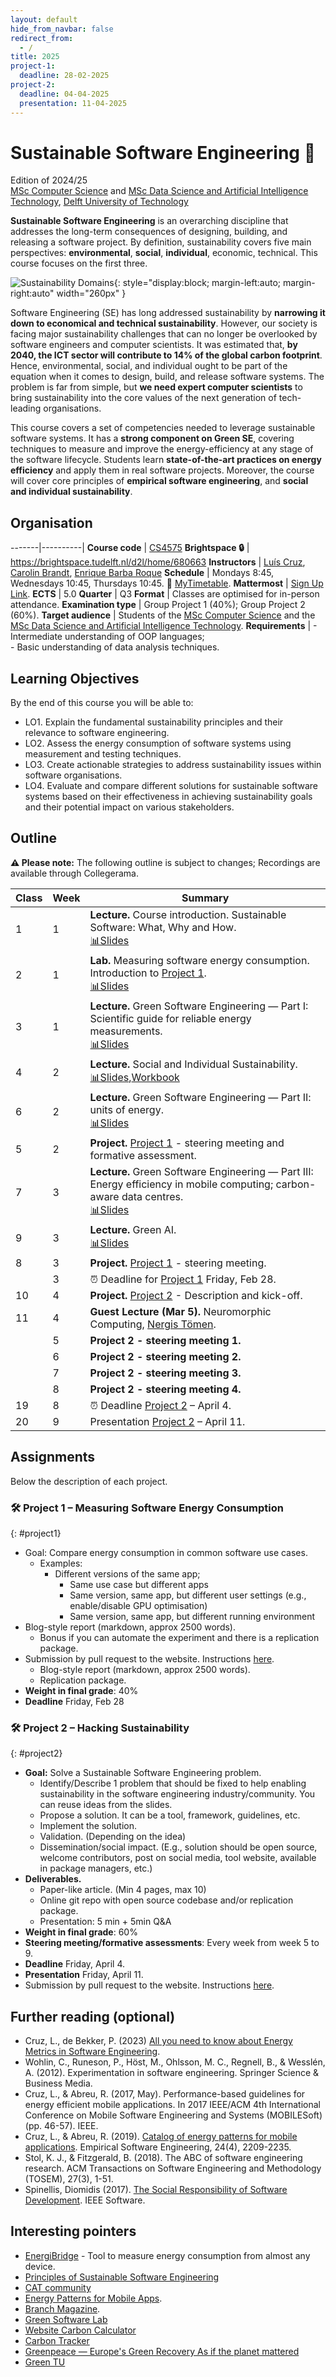 ```yaml
---
layout: default
hide_from_navbar: false
redirect_from:
  - /
title: 2025
project-1:
  deadline: 28-02-2025
project-2:
  deadline: 04-04-2025
  presentation: 11-04-2025
---
```


# Sustainable Software Engineering 🌱
Edition of 2024/25<br/>
[MSc Computer Science] and [MSc Data Science and Artificial Intelligence Technology], [Delft University of Technology]


**Sustainable Software Engineering** is an overarching discipline that addresses the long-term consequences of designing, building, and releasing a software project.
By definition, sustainability covers five main perspectives: **environmental**, **social**, **individual**, economic, technical.
This course focuses on the first three.

![Sustainability Domains](./img/domains.svg){: style="display:block; margin-left:auto; margin-right:auto" width="260px" }

Software Engineering (SE) has long addressed sustainability by **narrowing it down to economical and technical sustainability**.
However, our society is facing major sustainability challenges that can no longer be overlooked by software engineers and computer scientists.
It was estimated that, **by 2040, the ICT sector will contribute to 14% of the global carbon footprint**. Hence, environmental, social, and individual ought to be part of the equation when it comes to design, build, and release software systems.
The problem is far from simple, but **we need expert computer scientists** to bring sustainability into the core values of the next generation of tech-leading organisations.

This course covers a set of competencies needed to leverage sustainable software systems.
It has a **strong component on Green SE**, covering techniques to measure and improve the energy-efficiency at any stage of the software lifecycle.
Students learn **state-of-the-art practices on energy efficiency** and apply them in real software projects. Moreover, the course will cover core principles of **empirical software engineering**, and **social and individual sustainability**.

## Organisation

-------|----------|
**Course code**       | [CS4575]
**Brightspace 🔒**    | <https://brightspace.tudelft.nl/d2l/home/680663>
**Instructors**       | [Luís Cruz], [Carolin Brandt], [Enrique Barba Roque]
**Schedule**          |	Mondays 8:45, Wednesdays 10:45, Thursdays 10:45. 🔗 [MyTimetable].
**Mattermost**        | [Sign Up Link](https://mattermost.tudelft.nl/signup_user_complete/?id=1nj9tk6usjf8xmsws8wpq3s5uy&md=link&sbr=su).
**ECTS** 	            | 5.0
**Quarter**           | Q3
**Format**            | Classes are optimised for in-person attendance.
**Examination type**  | Group Project 1 (40%); Group Project 2 (60%).
**Target audience**   |	Students of the [MSc Computer Science] and the [MSc Data Science and Artificial Intelligence Technology].
**Requirements** 	    | - Intermediate understanding of OOP languages;<br/> - Basic understanding of data analysis techniques.

[CS4575]:https://www.studiegids.tudelft.nl/a101_displayCourse.do?course_id=70145


## Learning Objectives

By the end of this course you will be able to:

- LO1. Explain the fundamental sustainability principles and their relevance to software engineering.
- LO2. Assess the energy consumption of software systems using measurement and testing techniques.
- LO3. Create actionable strategies to address sustainability issues within software organisations.
- LO4. Evaluate and compare different solutions for sustainable software systems based on their effectiveness in achieving sustainability goals and their potential impact on various stakeholders.

## Outline

**⚠️ Please note:** The following outline is subject to changes; Recordings are available through Collegerama.


 Class | Week| Summary
-------| ----|----------|
 1     | 1   | **Lecture.** Course introduction. Sustainable Software: What, Why and How.<br/>[📊Slides][slides01]
 2     | 1   | **Lab.** Measuring software energy consumption. Introduction to [Project 1](#project1).<br/>[📊Slides][slides02]
 3     | 1   | **Lecture.** Green Software Engineering — Part I: Scientific guide for reliable energy measurements.<br/>[📊Slides][slides03]
 4     | 2   | **Lecture.** Social and Individual Sustainability.<br/>[📊Slides][slides04],[Workbook][susafwb]
 6     | 2   | **Lecture.** Green Software Engineering — Part II: units of energy.<br/>[📊Slides][slides05]
 5     | 2   | **Project.** [Project 1](#project1) - steering meeting and formative assessment.
 7     | 3   | **Lecture.** Green Software Engineering — Part III: Energy efficiency in mobile computing; carbon-aware data centres.<br/>[📊Slides][slides07]
 9     | 3   | **Lecture.** Green AI.<br/>[📊Slides][slides08]
 8     | 3   | **Project.** [Project 1](#project1) - steering meeting.
       | 3   | ⏰ Deadline for [Project 1](#project1) Friday, Feb 28.
 10    | 4   | **Project.** [Project 2](#project2) - Description and kick-off.
 11    | 4   | **Guest Lecture (Mar 5).** Neuromorphic Computing, [Nergis Tömen].  
       | 5   | **Project 2 - steering meeting 1.**
       | 6   | **Project 2 - steering meeting 2.**
       | 7   | **Project 2 - steering meeting 3.**
       | 8   | **Project 2 - steering meeting 4.**
 19    | 8   | ⏰ Deadline [Project 2](#project2) – April 4.
 20    | 9   | Presentation [Project 2](#project2) – April 11.
 
## Assignments

Below the description of each project.

### 🛠 **Project 1** – Measuring Software Energy Consumption
{: #project1}

- Goal: Compare energy consumption in common software use cases.
  - Examples:
    - Different versions of the same app;
      - Same use case but different apps
      - Same version, same app, but different user settings (e.g., enable/disable GPU optimisation)
      - Same version, same app, but different running environment
- Blog-style report (markdown, approx 2500 words).
  - Bonus if you can automate the experiment and there is a replication package.
- Submission by pull request to the website. Instructions [here](/course_sustainableSE/2025/p1_measuring_software/).
  - Blog-style report (markdown, approx 2500 words).
  - Replication package.
- **Weight in final grade**: 40%
- **Deadline** Friday, Feb 28



### 🛠 **Project 2** – Hacking Sustainability
{: #project2}

- **Goal:** Solve a Sustainable Software Engineering problem.
  - Identify/Describe 1 problem that should be fixed to help enabling sustainability in the software engineering industry/community. You can reuse ideas from the slides.
  - Propose a solution. It can be a tool, framework, guidelines, etc.
  - Implement the solution.
  - Validation. (Depending on the idea)
  - Dissemination/social impact. (E.g., solution should be open source, welcome contributors, post on social media, tool website, available in package managers, etc.)
- **Deliverables.**
  - Paper-like article. (Min 4 pages, max 10)
  - Online git repo with open source codebase and/or replication package.
  - Presentation: 5 min + 5min Q&A
- **Weight in final grade**: 60%
- **Steering meeting/formative assessments**: Every week from week 5 to 9.
- **Deadline** Friday, April 4.
- **Presentation** Friday, April 11.
- Submission by pull request to the website. Instructions [here](/course_sustainableSE/2025/p2_hacking_sustainability/).



## Further reading (optional)

- Cruz, L., de Bekker, P. (2023) [All you need to know about Energy Metrics in Software Engineering](https://luiscruz.github.io/2023/05/13/energy-units.html).
- Wohlin, C., Runeson, P., Höst, M., Ohlsson, M. C., Regnell, B., & Wesslén, A. (2012). Experimentation in software engineering. Springer Science & Business Media.
- Cruz, L., & Abreu, R. (2017, May). Performance-based guidelines for energy efficient mobile applications. In 2017 IEEE/ACM 4th International Conference on Mobile Software Engineering and Systems (MOBILESoft) (pp. 46-57). IEEE.
- Cruz, L., & Abreu, R. (2019). [Catalog of energy patterns for mobile applications](https://arxiv.org/abs/1901.03302). Empirical Software Engineering, 24(4), 2209-2235.
- Stol, K. J., & Fitzgerald, B. (2018). The ABC of software engineering research. ACM Transactions on Software Engineering and Methodology (TOSEM), 27(3), 1-51.
- Spinellis, Diomidis (2017). [The Social Responsibility of Software Development](https://ieeexplore.ieee.org/document/7888390). IEEE Software.

## Interesting pointers

- [EnergiBridge](https://github.com/tdurieux/energibridge) - Tool to measure energy consumption from almost any device.
- [Principles of Sustainable Software Engineering](https://principles.green)
- [CAT community](https://ClimateAction.tech)
- [Energy Patterns for Mobile Apps](https://tqrg.github.io/energy-patterns/).
- [Branch Magazine](https://branch.climateaction.tech).
- [Green Software Lab](https://greenlab.di.uminho.pt)
- [Website Carbon Calculator](https://www.websitecarbon.com)
- [Carbon Tracker](https://github.com/lfwa/carbontracker)
- [Greenpeace — Europe's Green Recovery As if the planet mattered](https://www.greenpeace.de/sites/www.greenpeace.de/files/publications/20201022_greenrecovery_f_es.pdf)
- [Green TU](https://www.tudelft.nl/sustainability/get-involved/greentu/)

[Delft University of Technology]: https://www.tudelft.nl
[MSc Computer Science]: https://www.tudelft.nl/onderwijs/opleidingen/masters/cs/msc-computer-science
[MSc Data Science and Artificial Intelligence Technology]: https://www.tudelft.nl/onderwijs/opleidingen/masters/dsait/msc-data-science-and-artificial-intelligence-technology
[Luís Cruz]: https://luiscruz.github.io
[Carolin Brandt]: https://carolin-brandt.de
[Enrique Barba Roque]: https://ebarba.com
[CS4575]:https://www.studiegids.tudelft.nl/a101_displayCourse.do?course_id=70145

[Nergis Tömen]:https://www.tudelft.nl/ewi/over-de-faculteit/afdelingen/intelligent-systems/pattern-recognition-bioinformatics/computer-vision-lab/people/nergis-toemen

[MyTimetable]: https://mytimetable.tudelft.nl/link?timetable.id=TimeEdit!timeedit_module!INJTINBRGU

[slides01]: https://surfdrive.surf.nl/files/index.php/s/wzc2rUchVG2MQrK
[slides02]: https://surfdrive.surf.nl/files/index.php/s/mQpQ7XoIYPqjlun
[slides03]: https://surfdrive.surf.nl/files/index.php/s/V8f66pd7V7sQYx6
[slides04]: https://surfdrive.surf.nl/files/index.php/s/3ZNl75feJ4Oa91e
[susafwb]: https://www.suso.academy/en/sustainability-awareness-framework-susaf/
[slides05]: https://surfdrive.surf.nl/files/index.php/s/UXWEHiQl4ntCxzX
[slides07]: https://surfdrive.surf.nl/files/index.php/s/3XkUS6ozbapMv5u
[slides08]: https://surfdrive.surf.nl/files/index.php/s/nY86MJyb2NrbBnm
